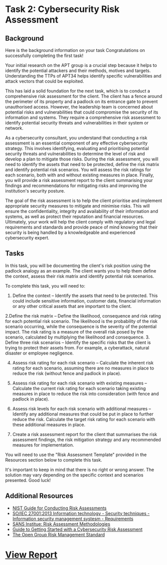 # Task 2: Cybersecurity Risk Assessment

## Background
Here is the background information on your task
Congratulations on successfully completing the first task!

Your initial research on the APT group is a crucial step because it helps to identify the potential attackers and their methods, motives and targets. Understanding the TTPs of APT34 helps identify specific vulnerabilities and attack vectors that could be exploited. 

This has laid a solid foundation for the next task, which is to conduct a comprehensive risk assessment for the client. The client has a fence around the perimeter of its property and a padlock on its entrance gate to prevent unauthorised access. However, the leadership team is concerned about potential risks and vulnerabilities that could compromise the security of its information and systems. They require a comprehensive risk assessment to identify potential security threats and vulnerabilities in their system or network.

As a cybersecurity consultant, you understand that conducting a risk assessment is an essential component of any effective cybersecurity strategy. This involves identifying, evaluating and prioritising potential security threats and vulnerabilities to determine the level of risk and develop a plan to mitigate those risks. During the risk assessment, you will need to identify the assets that need to be protected, define the risk matrix and identify potential risk scenarios. You will assess the risk ratings for each scenario, both with and without existing measures in place. Finally, you will provide a risk assessment report to the client summarising your findings and recommendations for mitigating risks and improving the institution's security posture.

The goal of the risk assessment is to help the client prioritise and implement appropriate security measures to mitigate and minimise risks. This will ensure the confidentiality, integrity and availability of their information and systems, as well as protect their reputation and financial resources. Ultimately, your work will help the client comply with regulatory and legal requirements and standards and provide peace of mind knowing that their security is being handled by a knowledgeable and experienced cybersecurity expert.

## Tasks
In this task, you will be documenting the client's risk position using the padlock analogy as an example. The client wants you to help them define the context, assess their risk matrix and identify potential risk scenarios.

To complete this task, you will need to:

1. Define the context – Identify the assets that need to be protected. This could include sensitive information, customer data, financial information or any other critical assets that are important to the client.

2.Define the risk matrix – Define the likelihood, consequence and risk rating for each potential risk scenario. The likelihood is the probability of the risk scenario occurring, while the consequence is the severity of the potential impact. The risk rating is a measure of the overall risk posed by the scenario, calculated by multiplying the likelihood and consequence.
3. Define three risk scenarios – Identify the specific risks that the client is trying to protect their assets from. For example, a cyberattack, natural disaster or employee negligence.

4. Assess risk rating for each risk scenario – Calculate the inherent risk rating for each scenario, assuming there are no measures in place to reduce the risk (without fence and padlock in place).

5. Assess risk rating for each risk scenario with existing measures – Calculate the current risk rating for each scenario taking existing measures in place to reduce the risk into consideration (with fence and padlock in place).

6. Assess risk levels for each risk scenario with additional measures – Identify any additional measures that could be put in place to further reduce the risk. Calculate the target risk rating for each scenario with these additional measures in place.

7. Create a risk assessment report for the client that summarises the risk assessment findings, the risk mitigation strategy and any recommended measures for implementation.

You will need to use the "Risk Assessment Template" provided in the Resources section below to complete this task. 

It's important to keep in mind that there is no right or wrong answer. The solution may vary depending on the specific context and scenarios presented. Good luck!


## Additional Resources
- [NIST Guide for Conducting Risk Assessments](https://nvlpubs.nist.gov/nistpubs/Legacy/SP/nistspecialpublication800-30r1.pdf)
- [SO/IEC 27001:2013 Information technology - Security techniques - Information security management systesm - Requirements](https://www.iso.org/standard/27001)
- [SANS Institue: Risk Assessment Methodologies](https://www.sans.org/white-papers/32/)
- [Guide to Getting Started with a Cybersecurity Risk Assessment](https://www.cisa.gov/sites/default/files/video/22_1201_safecom_guide_to_cybersecurity_risk_assessment_508-r1.pdf)
- [The Open Group Risk Management Standard](https://www.opengroup.org/forum/security-forum-0/securityriskmanagement)

# [View Report](vulnerability-assessment-report.pdf)
